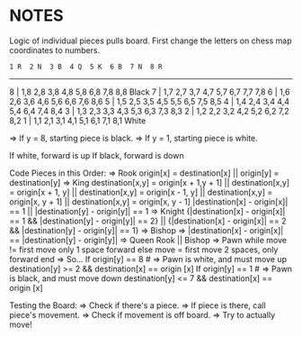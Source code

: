 NOTES
=============================================================
Logic of individual pieces pulls board.
First change the letters on chess map coordinates to numbers.

    1 R  2 N  3 B  4 Q  5 K  6 B  7 N  8 R
   ---------------------------------------
8 | 1,8  2,8  3,8  4,8  5,8  6,8  7,8  8,8	Black
7 | 1,7  2,7  3,7  4,7  5,7  6,7  7,7  7,8
6 | 1,6  2,6  3,6  4,6  5,6  6,6  7,6  8,6
5 | 1,5  2,5  3,5  4,5  5,5  6,5  7,5  8,5
4 | 1,4  2,4  3,4  4,4  5,4  6,4  7,4  8,4
3 | 1,3  2,3  3,3  4,3  5,3  6,3  7,3  8,3
2 | 1,2  2,2  3,2  4,2  5,2  6,2  7,2  8,2
1 | 1,1  2,1  3,1  4,1  5,1  6,1  7,1  8,1	White

=> If y = 8, starting piece is black.
=> If y = 1, starting piece is white.

If white, forward is up
If black, forward is down

Code Pieces in this Order:
=> Rook
	origin[x] = destination[x] || origin[y] = destination[y]
=> King
	destination[x,y] = origin[x + 1,y + 1] || destination[x,y] = origin[x + 1, y] || destination[x,y] = origin[x - 1, y] || destination[x,y] = origin[x, y + 1] || destination[x,y] = origin[x, y - 1]
	|destination[x] - origin[x]| == 1 || |destination[y] - origin[y]| == 1
=> Knight
	{|destination[x] - origin[x]| == 1 && |destination[y] - origin[y]| == 2} || {|destination[x] - origin[x]| == 2 && |destination[y] - origin[y]| == 1}
=> Bishop
	=> |destination[x] - origin[x]| == |destination[y] - origin[y]|
=> Queen
	Rook || Bishop
=> Pawn
	while move != first
		move only 1 space forward
	else move = first
		move 2 spaces, only forward
	end
=> So...
	If origin[y] == 8		# => Pawn is white, and must move up
		destination[y] >= 2 && destination[x] == origin [x]
	If origin[y] == 1		# => Pawn is black, and must move down
		destination[y] <= 7 && destination[x] == origin [x]

Testing the Board:
=> Check if there's a piece.
=> If piece is there, call piece's movement.
=> Check if movement is off board.
=> Try to actually move!